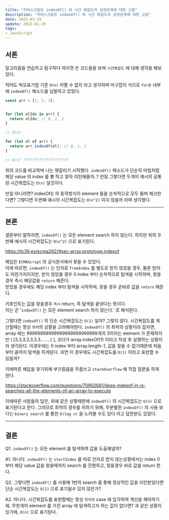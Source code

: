 ```yaml
---
title: "자바스크립트 indexOf() 와 시간 복잡도의 상관관계에 대한 고찰"
description: "자바스크립트 indexOf() 와 시간 복잡도의 상관관계에 대한 고찰"
date: 2022-01-29
update: 2022-01-29
tags:
- JavaScript
---
```


## 서론

알고리즘을 연습하고 탐구하다 여지껏 쓴 코드들을 보며 `시간복잡도` 에 대해 생각을 해보았다.

적어도 빅오표기법 기준 `O(n)` 어쩔 수 없지 라고 생각하며 마구잡이 식으로 `for문` 내부에 `indexOf()` 메소드를 남발하고 있었다.  

```javascript
const arr = [1, 2, 3];


for (let elIdx in arr) {
  return elIdx; // 0, 1, 2
} 

// O(n)

for (let el of arr) {
  return arr.indexOf(el); // 0, 1, 2
}

// O(n) ????????????????????
```

위의 코드를 비교하며 나는 헷갈리기 시작했다. `indexOf()` 메소드가 단순히 마법처럼 해당 value 의 index 를 뿅 하고 찾아 리턴해줄까..? 
만일 그렇다면 두개의 예시의 공통된 시간복잡도는 `O(n)` 일것이다.

만일 아니라면? indexOf() 의 동작방식이 element 들을 순차적으로 모두 돌며 체크한다면? 그렇다면 두번째 예시의 시간복잡도는 `O(n^2)` 이지 않을까
라며 생각했다.

---

## 본론

결론부터 말하자면, `indexOf()` 는 모든 element search 하지 않는다. 하지만 위의 두번째 예시의 시간복잡도는 `O(n^2)` 으로 표기된다.

https://tc39.es/ecma262/#sec-array.prototype.indexof

해답은 `ECMAScript` 의 공식문서에서 찾을 수 있었다.</br> 이에 따르면, `indexOf()` 는 인자로 `fromIndex` 를 별도로 받지 않았을 경우, 
물론 받아도 마찬가지이지만, 받지 않았을 경우 0 index 부터 순차적으로 탐색을 시작하며, 찾을경우 즉시 해당값을 `return` 해준다.<br/> 받았을 경우에도
해당 index 부터 탐색을 시작하며, 찾을 경우 곧바로 값을 `return` 해준다. 

키포인트는 값을 찾을경우 `즉시` return, 즉 탐색을 끝낸다는 뜻이다.<br/> 이는 곧 '`indexOf()` 는 모든 element search 하지 않는다.' 로 해석된다.

그렇다면 `indexOf()` 의 단순 시간복잡도는 `O(1)` 일까? 그렇지 않다. 시간복잡도를 계산할때는 항상 `최악`의 상황을 고려해야한다. `indexOf()` 의
최악의 상황이라 꼽자면, array 에는 99999999999999999999999999개의 3이라는 element 가 존재하지만 ( [3,3,3,3,3,3,3........) ], 코더가
array.indexOf(1) 이라고 작성 후 실행하는 상황이라 생각된다. 이경우에는 0 index 부터 array.length-1, 값을 찾을 수 없기때문에 처음부터 끝까지 탐색을 
하게된다. 과연 이 경우에도 시간복잡도를 `O(1)` 이라고 표현할 수 있을까?

이에따른 해답을 찾기위해 부끄럼움을 무릅쓰고 `stackOverflow` 에 직접 질문을 하게 된다.

https://stackoverflow.com/questions/70902661/does-indexof-in-js-searches-all-the-elements-of-an-array-to-execute

이에따른 사람들의 답은, 위에 같은 상황때문에 `indexOf()` 의 시간복잡도는 `O(n)` 으로 표기된다고 한다. 그러므로 최악의 경우를 피하기 위해, 무분별한
`indexOf()` 의 사용 보다는 `binary search` 를 통한 `O(log n)` 을 노려볼 수도 있다 라고 답한분도 있었다.

---

## 결론

Q1. `indexOf()` 는 모든 element 를 탐색하여 값을 도출해낼까?

A1. 아니다. `indexOf()` 는 `startIndex` 를 따로 인자로 받지 않는상황에서는 index 0 부터 해당 value 값을 찾을때까지 search 를 진행하고, 찾을경우
바로 값을 return 한다.

Q2. 그렇다면 `indexOf()` 를 사용해 1번의 search 를 통해 정상적인 값을 리턴받았다면 단순 시간복잡도는 `O(1)` 으로 표기될수 있지 않은가?

A2. 아니다. 시간복잡도를 표현할때는 항상 `최악의` case 에 입각하여 계산을 해야하기에, 무한개의 element 를 가진 array 에 탐색하고자 하는 값이 없다면? 
과 같은 상황이 있기에, `O(n)` 으로 표기된다.



